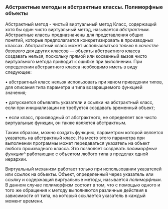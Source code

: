 ### Абстрактные методы и абстрактные классы. Полиморфные объекты
Абстрактный метод - чистый виртуальный метод
Класс, содержащий хотя бы один чисто виртуальный метод, называется _абстрактным._
Абстрактные классы предназначены для представления общих понятий, которые предполагается конкретизировать в производных классах. Абстрактный класс может использоваться _только_ _в_ _качестве базового_ _для_ других классов — объекты абстрактного класса создавать нельзя, поскольку прямой или косвенный вызов чисто виртуального метода приводит к ошибке при выполнении.
При определении абстрактного класса необходимо иметь в виду следующее:

• абстрактный класс нельзя использовать при явном приведении типов, для описания типа параметра и типа возвращаемого функцией значения;

• допускается объявлять указатели и ссылки на абстрактный класс, если при инициализации не требуется создавать временный объект;

• если класс, производный от абстрактного, не определяет все чисто виртуальные функции, он также является абстрактным.

Таким образом, можно создать функцию, параметром которой является указатель на абстрактный класс. На место этого параметра при выполнении программы может передаваться указатель на объект любого производного класса. Это позволяет создавать _полиморфные_ _функции^_ работающие с объектом любого типа в пределах одной иерархии.

Виртуальный механизм работает только при использовании указателей или ссылок на объекты. Объект, определенный через указатель или ссылку и содержащий виртуальные методы, называется _полиморфным._ В данном случае полиморфизм состоит в том, что с помощью одного и того же обращения к методу выполняются различные действия в зависимости от типа, на который ссылается указатель в каждый момент времени.